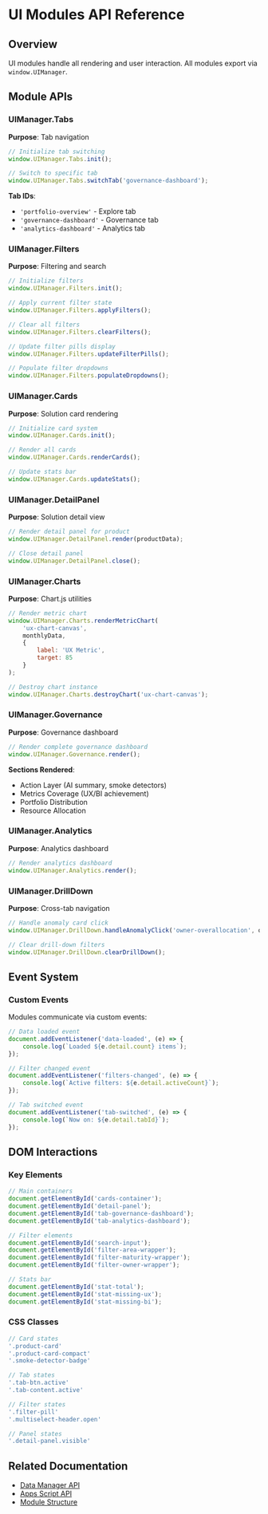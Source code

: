 # UI Modules API Reference

## Overview

UI modules handle all rendering and user interaction. All modules export via `window.UIManager`.

## Module APIs

### UIManager.Tabs

**Purpose**: Tab navigation

```javascript
// Initialize tab switching
window.UIManager.Tabs.init();

// Switch to specific tab
window.UIManager.Tabs.switchTab('governance-dashboard');
```

**Tab IDs**:
- `'portfolio-overview'` - Explore tab
- `'governance-dashboard'` - Governance tab
- `'analytics-dashboard'` - Analytics tab

### UIManager.Filters

**Purpose**: Filtering and search

```javascript
// Initialize filters
window.UIManager.Filters.init();

// Apply current filter state
window.UIManager.Filters.applyFilters();

// Clear all filters
window.UIManager.Filters.clearFilters();

// Update filter pills display
window.UIManager.Filters.updateFilterPills();

// Populate filter dropdowns
window.UIManager.Filters.populateDropdowns();
```

### UIManager.Cards

**Purpose**: Solution card rendering

```javascript
// Initialize card system
window.UIManager.Cards.init();

// Render all cards
window.UIManager.Cards.renderCards();

// Update stats bar
window.UIManager.Cards.updateStats();
```

### UIManager.DetailPanel

**Purpose**: Solution detail view

```javascript
// Render detail panel for product
window.UIManager.DetailPanel.render(productData);

// Close detail panel
window.UIManager.DetailPanel.close();
```

### UIManager.Charts

**Purpose**: Chart.js utilities

```javascript
// Render metric chart
window.UIManager.Charts.renderMetricChart(
    'ux-chart-canvas',
    monthlyData,
    {
        label: 'UX Metric',
        target: 85
    }
);

// Destroy chart instance
window.UIManager.Charts.destroyChart('ux-chart-canvas');
```

### UIManager.Governance

**Purpose**: Governance dashboard

```javascript
// Render complete governance dashboard
window.UIManager.Governance.render();
```

**Sections Rendered**:
- Action Layer (AI summary, smoke detectors)
- Metrics Coverage (UX/BI achievement)
- Portfolio Distribution
- Resource Allocation

### UIManager.Analytics

**Purpose**: Analytics dashboard

```javascript
// Render analytics dashboard
window.UIManager.Analytics.render();
```

### UIManager.DrillDown

**Purpose**: Cross-tab navigation

```javascript
// Handle anomaly card click
window.UIManager.DrillDown.handleAnomalyClick('owner-overallocation', ownerData);

// Clear drill-down filters
window.UIManager.DrillDown.clearDrillDown();
```

## Event System

### Custom Events

Modules communicate via custom events:

```javascript
// Data loaded event
document.addEventListener('data-loaded', (e) => {
    console.log(`Loaded ${e.detail.count} items`);
});

// Filter changed event
document.addEventListener('filters-changed', (e) => {
    console.log(`Active filters: ${e.detail.activeCount}`);
});

// Tab switched event
document.addEventListener('tab-switched', (e) => {
    console.log(`Now on: ${e.detail.tabId}`);
});
```

## DOM Interactions

### Key Elements

```javascript
// Main containers
document.getElementById('cards-container');
document.getElementById('detail-panel');
document.getElementById('tab-governance-dashboard');
document.getElementById('tab-analytics-dashboard');

// Filter elements
document.getElementById('search-input');
document.getElementById('filter-area-wrapper');
document.getElementById('filter-maturity-wrapper');
document.getElementById('filter-owner-wrapper');

// Stats bar
document.getElementById('stat-total');
document.getElementById('stat-missing-ux');
document.getElementById('stat-missing-bi');
```

### CSS Classes

```javascript
// Card states
'.product-card'
'.product-card-compact'
'.smoke-detector-badge'

// Tab states
'.tab-btn.active'
'.tab-content.active'

// Filter states
'.filter-pill'
'.multiselect-header.open'

// Panel states
'.detail-panel.visible'
```

## Related Documentation

- [Data Manager API](data-manager.md)
- [Apps Script API](apps-script.md)
- [Module Structure](../architecture/module-structure.md)

